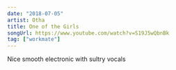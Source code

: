 ```yaml
---
date: "2018-07-05"
artist: Otha
title: One of the Girls
songUrl: https://www.youtube.com/watch?v=S19J5wQbnBk
tag: ["workmate"]
---
```


Nice smooth electronic with sultry vocals